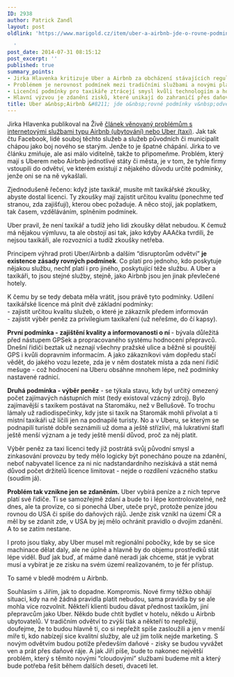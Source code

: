 ```yaml
---
ID: 2938
author: Patrick Zandl
layout: post
oldlink: 'https://www.marigold.cz/item/uber-a-airbnb-jde-o-rovne-podminky-v-odvetvi

  '
post_date: 2014-07-31 08:15:12
post_excerpt: ''
published: true
summary_points:
- Jirka Hlavenka kritizuje Uber a Airbnb za obcházení stávajících regulací.
- Problémem je nerovnost podmínek mezi tradičními službami a novými platformami.
- Licenční podmínky pro taxikáře ztrácejí smysl kvůli technologiím a hodnocením.
- Hlavní výzvou je zdanění zisků, které unikají do zahraničí přes daňové ráje.
title: Uber a&nbsp;Airbnb &#8211; jde o&nbsp;rovné podmínky v&nbsp;odvětví
---
```


<p>Jirka Hlavenka publikoval na Živě <a href="http://www.zive.cz/clanky/rozbijte-internet-kdyz-taxikari-a-hotelieri-prichazi-o-byznys/sc-3-a-174763/default.aspx">článek věnovaný problémům s internetovými službami typu Airbnb (ubytování) nebo Uber (taxi)</a>. Jak tak čtu Facebook, lidé souboj těchto služeb a služeb původních či municipalit chápou jako boj nového se starým. Jenže to je špatné chápání. Jirka to ve článku zmiňuje, ale asi málo viditelně, takže to připomeňme. Problém, který mají s Uberem nebo Airbnb jednotlivé státy či města, je v tom, že tyhle firmy vstoupili do odvětví, ve kterém existují z nějakého důvodu určité podmínky, jenže oni se na ně vykašlali.</p>


<p>Zjednodušeně řečeno: když jste taxikář, musíte mít taxikářské zkoušky, abyste dostal licenci. Ty zkoušky mají zajistit určitou kvalitu (ponechme teď stranou, zda zajišťují), kterou obec požaduje. A něco stojí, jak poplatkem, tak časem, vzděláváním, splněním podmínek.</p>

<p>Uber pravil, že není taxikář a tudíž jeho lidi zkoušky dělat nebudou. K čemuž má nějakou výmluvu, ta ale obstojí asi tak, jako kdyby AAAčka tvrdili, že nejsou taxikáři, ale rozvozníci a tudíž zkoušky netřeba.</p>


<!--more-->

<p>Principem výhrad proti Uber/Airbnb a dalším “disruptorům odvětví” <strong>je existence zásady rovných podmínek</strong>. Co platí pro jednoho, kdo poskytuje nějakou službu, nechť platí i pro jiného, poskytující téže službu. A Uber a taxikáři, to jsou stejné služby, stejně, jako Airbnb jsou jen jinak převlečené hotely.</p>

<p>K čemu by se tedy debata měla vrátit, jsou právě tyto podmínky. Udílení taxikářské licence má plnit dvě základní podmínky: <br />- zajistit určitou kvalitu služeb, o které je zákazník předem informován<br />- zajistit výběr peněz za privilegium taxikaření (už neřešme, do čí kapsy).</p>

<p><strong>První podmínka - zajištění kvality a informovanosti o ní </strong>- bývala důležitá před nástupem GPSek a propracovaného systému hodnocení přepravců. Dnešní řidiči beztak už neznají všechny pražské ulice a běžně si pouštějí GPS i kvůli dopravním informacím. A jako zákazníkovi vám dopředu stačí vědět, do jakého vozu lezete, zda je v něm dostatek místa a zda není řidič mešuge - což hodnocení na Uberu obsáhne mnohem lépe, než podmínky nastavené radnicí.</p>

<p><strong>Druhá podmínka - výběr peněz</strong> - se týkala stavu, kdy byl určitý omezený počet zajímavých nástupních míst (tedy existoval vzácný zdroj). Bylo zajímavější s taxikem postávat na Staromáku, než v Bellušově. To trochu lámaly už radiodispečinky, kdy jste si taxík na Staromák mohli přivolat a ti místní taxikáři už líčili jen na podnapilé turisty. No a v Uberu, se kterým se podnapilí turisté dobře seznámili už doma a ještě střízliví, má lukrativní štafl ještě menší význam a je tedy ještě menší důvod, proč za něj platit.</p>

<p>Výběr peněz za taxi licenci tedy již postrátá svůj původní smysl a zinkasování provozu by tedy mělo logicky být ponecháno pouze na zdanění, neboť nabyvatel licence za ni nic nadstandardního nezískává a stát nemá důvod počet držitelů licence limitovat - nejde o rozdílení vzácného statku (soudím já).</p>

<p><strong>Problém tak vznikne jen se zdaněním.</strong> Uber vybírá peníze a z nich teprve platí své řidiče. Ti se samozřejmě zdaní a bude to i lépe kontrolovatelné, než dnes, ale ta provize, co si ponechá Uber, uteče pryč, protože peníze jdou rovnou do USA či spíše do daňových rájů. Jenže zisk vznikl na území ČR a měl by se zdanit zde, v USA by jej mělo ochránit pravidlo o dvojím zdanění. A to se zatím nestane.</p>

<p>I proto jsou tlaky, aby Uber musel mít regionální pobočky, kde by se sice machinace dělat daly, ale ne úplně a hlavně by do objemu prostředků stát lépe viděl. Buď jak buď, ať máme daně neradi jak chceme, stát je vybrat musí a vybírat je ze zisku na svém území realizovaném, to je fér přístup.</p>

<p>To samé v bledě modrém u Airbnb.</p>

<p>Souhlasím s Jiřím, jak to dopadne. Kompromis. Nové firmy těžko obhájí situaci, kdy na ně žádná pravidla platit nebudou, sama pravidla by se ale mohla více rozvolnit. Někteří klienti budou dávat přednost taxikům, jiní přepravcům jako Uber. Někdo bude chtít bydlet v hotelu, někdo u Airbnb ubytovatelů. V tradičním odvětví to zvýší tlak a někteří to nepřežijí, doufejme, že to budou hlavně ti, co si nepřežít spíše zasloužili a jen v menší míře ti, kdo nabízejí sice kvalitní služby, ale už jim tolik nejde marketing. S novým odvětvím budou potíže především daňové - zisky se budou vyvážet ven a prát přes daňové ráje. A jak Jiří píše, bude to nakonec největší problém, který s těmito novými “cloudovými” službami budeme mít a který bude potřeba řešit během dalších deseti, dvaceti let.</p>